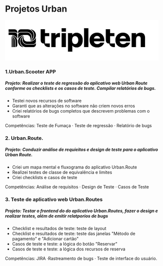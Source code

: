 # Projetos Urban

<img src="https://github.com/Jheimys/assets/blob/master/tt2.jpg">

### 1.Urban.Scooter APP

##### Projeto: Realizar o teste de regressão do aplicativo web Urban Route conforme os checklists e os casos de teste. Compilar relatórios de bugs.
- Testei novos recursos de software
- Garanti que as alterações no software não criem novos erros
- Criei relatórios de bugs completos que descrevem problemas com o software

Competências: Teste de Fumaça · Teste de regressão · Relatório de bugs

### 2. Urban.Route.

##### Projeto: Conduzir análise de requieitos e design de teste para o aplicativo Urban Route.
- Criei um mapa mental e fluxograma do aplicativo Urban.Route
- Realizei testes de classe de equivalência e limites
- Criei checklists e casos de teste
  
Competências: Análise de requisitos · Design de Teste · Casos de Teste


### 3. Teste de aplicativo web Urban.Routes 

##### Projeto: Testar o frontend do do aplicativo Urban.Routes, fazer o design e realizar testes, além de emitir relatporios de bugs

- Checklist e resultados de teste: teste de layout
- Checklist e resultados de teste: teste das janelas "Método de pagamento" e "Adicionar cartão"
- Casos de teste e teste: a lógica do botão "Reservar"
- Casos de teste e teste: a lógica dos recursos de reserva
  
Competências: JIRA ·Rastreamento de bugs · Teste de interface do usuário.
